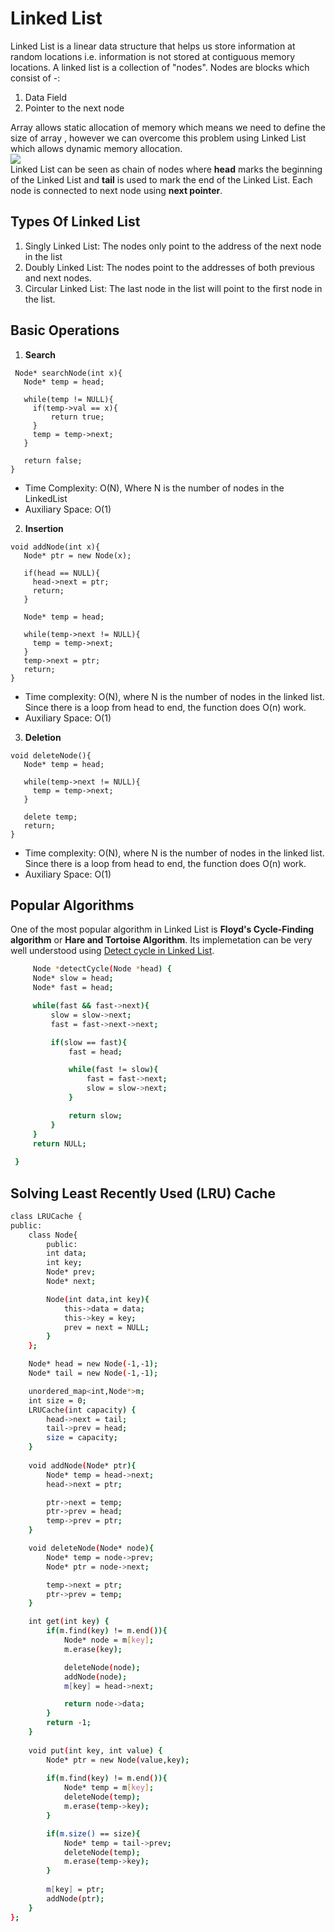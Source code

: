 # Linked List
  Linked List is a linear data structure that helps us store information at random locations i.e. information is not stored at  contiguous memory locations. A linked list is a collection of "nodes". Nodes are blocks which consist of -:
  1. Data Field
  2. Pointer to the next node

  Array allows static allocation of memory which means we need to define the size of array , however we can overcome this problem using Linked List which allows dynamic memory allocation.<br/>
  <img src ="https://www.tutorialspoint.com/data_structures_algorithms/images/linked_list_representation.jpg"><br>
  Linked List can be seen as chain of nodes where **head** marks the beginning of the Linked List and **tail** is used to mark the end of the Linked List. Each node is connected to next node using **next pointer**.

## Types Of Linked List
   1. Singly Linked List: The nodes only point to the address of the next node in the list
   2. Doubly Linked List: The nodes point to the addresses of both previous and next nodes.
   3. Circular Linked List: The last node in the list will point to the first node in the list.

## Basic Operations
   1. **Search**
   ```
    Node* searchNode(int x){
      Node* temp = head;
      
      while(temp != NULL){
        if(temp->val == x){
            return true;
        }
        temp = temp->next;
      }

      return false;
   }
   ```
   * Time Complexity: O(N), Where N is the number of nodes in the LinkedList
   * Auxiliary Space: O(1)

   2. **Insertion**
   ```
   void addNode(int x){
      Node* ptr = new Node(x);

      if(head == NULL){
        head->next = ptr;
        return;
      }

      Node* temp = head;
      
      while(temp->next != NULL){
        temp = temp->next;
      }
      temp->next = ptr;
      return;
   }
   ```
   * Time complexity: O(N), where N is the number of nodes in the linked list. Since there is a loop from head to end, the function does O(n) work.
   * Auxiliary Space: O(1)

   3. **Deletion**
   ```
   void deleteNode(){
      Node* temp = head;

      while(temp->next != NULL){
        temp = temp->next;
      }

      delete temp;
      return;
   }
   ```
   * Time complexity: O(N), where N is the number of nodes in the linked list. Since there is a loop from head to end, the function does O(n) work.
   * Auxiliary Space: O(1)
   
## Popular Algorithms 
   One of the most popular algorithm in Linked List is **Floyd's Cycle-Finding algorithm** or **Hare and Tortoise Algorithm**. Its implemetation can be very well understood using [Detect cycle in Linked List](https://leetcode.com/problems/linked-list-cycle-ii/description/).
   ```bash
        Node *detectCycle(Node *head) {
        Node* slow = head;
        Node* fast = head;

        while(fast && fast->next){
            slow = slow->next;
            fast = fast->next->next;

            if(slow == fast){
                fast = head;

                while(fast != slow){
                    fast = fast->next;
                    slow = slow->next;
                }

                return slow;
            }
        }
        return NULL;
        
    }
   ```
## Solving Least Recently Used (LRU) Cache 
```bash
class LRUCache {
public:
    class Node{
        public:
        int data;
        int key;
        Node* prev;
        Node* next;

        Node(int data,int key){
            this->data = data;
            this->key = key;
            prev = next = NULL;
        }
    };

    Node* head = new Node(-1,-1);
    Node* tail = new Node(-1,-1);

    unordered_map<int,Node*>m;
    int size = 0;
    LRUCache(int capacity) {
        head->next = tail;
        tail->prev = head;
        size = capacity;
    }
    
    void addNode(Node* ptr){
        Node* temp = head->next;
        head->next = ptr;

        ptr->next = temp;
        ptr->prev = head;
        temp->prev = ptr;
    }

    void deleteNode(Node* node){
        Node* temp = node->prev;
        Node* ptr = node->next;

        temp->next = ptr;
        ptr->prev = temp;
    }

    int get(int key) {
        if(m.find(key) != m.end()){
            Node* node = m[key];
            m.erase(key);

            deleteNode(node);
            addNode(node);
            m[key] = head->next;

            return node->data;
        }
        return -1;
    }
    
    void put(int key, int value) {
        Node* ptr = new Node(value,key);
        
        if(m.find(key) != m.end()){
            Node* temp = m[key];
            deleteNode(temp);
            m.erase(temp->key);
        }

        if(m.size() == size){
            Node* temp = tail->prev;
            deleteNode(temp);
            m.erase(temp->key);
        }
        
        m[key] = ptr;
        addNode(ptr);
    }
};

```
